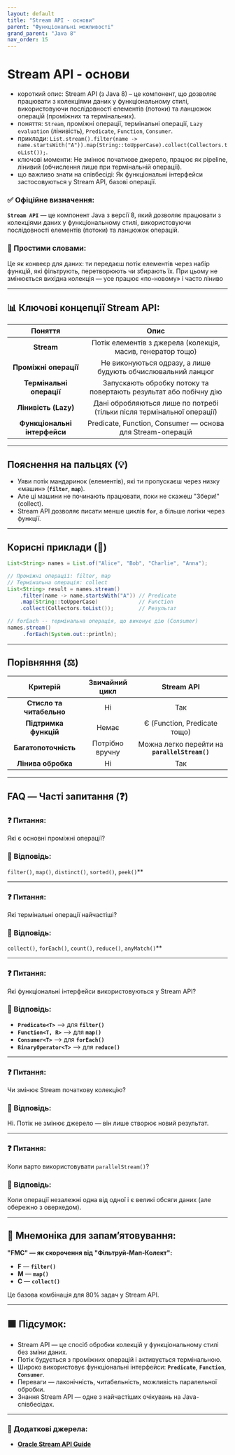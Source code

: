 ```yaml
---
layout: default
title: "Stream API - основи"
parent: "Функціональні можливості"
grand_parent: "Java 8"
nav_order: 15
---
```


# Stream API - основи

* короткий опис: Stream API (з Java 8) – це компонент, що дозволяє працювати з колекціями даних у функціональному стилі, використовуючи послідовності елементів (потоки) та ланцюжок операцій (проміжних та термінальних).
* поняття: `Stream`, проміжні операції, термінальні операції, `Lazy evaluation` (лінивість), `Predicate`, `Function`, `Consumer`.
* приклади: `List.stream().filter(name -> name.startsWith("A")).map(String::toUpperCase).collect(Collectors.toList());`.
* ключові моменти: Не змінює початкове джерело, працює як pipeline, лінивий (обчислення лише при термінальній операції).
* що важливо знати на співбесіді: Як функціональні інтерфейси застосовуються у Stream API, базові операції.

### **✅ Офіційне визначення:**

**`Stream API`** — це компонент Java з версії 8, який дозволяє працювати з колекціями даних у функціональному стилі, використовуючи послідовності елементів (потоки) та ланцюжок операцій.

### **🧠 Простими словами:**

Це як конвеєр для даних: ти передаєш потік елементів через набір функцій, які фільтрують, перетворюють чи збирають їх. При цьому не змінюється вихідна колекція — усе працює «по-новому» і часто ліниво

---

## 📊 **Ключові концепції Stream API:**

|           Поняття            |                                  Опис                                  |
|:----------------------------:|:----------------------------------------------------------------------:|
|          **Stream**          |      Потік елементів з джерела (колекція, масив, генератор тощо)       |
|    **Проміжні операції**     |      Не виконуються одразу, а лише будують обчислювальний ланцюг       |
|   **Термінальні операції**   |   Запускають обробку потоку та повертають результат або побічну дію    |
|     **Лінивість (Lazy)**     | Дані обробляються лише по потребі (тільки після термінальної операції) |
| **Функціональні інтерфейси** |       Predicate, Function, Consumer — основа для Stream-операцій       |

---

## **Пояснення на пальцях (💡)**

* Уяви потік мандаринок (елементів), які ти пропускаєш через низку «машин» (**`filter`**, **`map`**).
* Але ці машини не починають працювати, поки не скажеш "Збери\!" (collect).
* Stream API дозволяє писати менше циклів **`for`**, а більше логіки через функції.

---

## **Корисні приклади (🧪)**

```java
List<String> names = List.of("Alice", "Bob", "Charlie", "Anna");

// Проміжні операції: filter, map
// Термінальна операція: collect
List<String> result = names.stream()
    .filter(name -> name.startsWith("A")) // Predicate
    .map(String::toUpperCase)             // Function
    .collect(Collectors.toList());        // Результат
```

```java
// forEach -- термінальна операція, що виконує дію (Consumer)
names.stream()
     .forEach(System.out::println);
```

---

## **Порівняння (⚖️)**

|         Критерій         | Звичайний цикл  |                  Stream API                   |
|:------------------------:|:---------------:|:---------------------------------------------:|
| **Стисло та читабельно** |       Ні        |                      Так                      |
|  **Підтримка функцій**   |      Немає      |         Є (Function, Predicate тощо)          |
|   **Багатопоточність**   | Потрібно вручну | Можна легко перейти на **`parallelStream()`** |
|    **Лінива обробка**    |       Ні        |                      Так                      |

---

## **FAQ — Часті запитання (❓)**

### **❓ Питання:**

 Які є основні проміжні операції?

### **💬 Відповідь:**

 `filter()`, `map()`, `distinct()`, `sorted()`, `peek()`**

---

### **❓ Питання:**

 Які термінальні операції найчастіші?

### **💬 Відповідь:**

 `collect()`, `forEach()`, `count()`, `reduce()`, `anyMatch()`**

---

### **❓ Питання:**

 Які функціональні інтерфейси використовуються у Stream API?

### **💬 Відповідь:**

* **`Predicate<T>`** --> для **`filter()`**
* **`Function<T, R>`** --> для **`map()`**
* **`Consumer<T>`** --> для **`forEach()`**
* **`BinaryOperator<T>`** --> для **`reduce()`**

---

### **❓ Питання:**

 Чи змінює Stream початкову колекцію?

### **💬 Відповідь:**

 Ні. Потік не змінює джерело — він лише створює новий результат.

---

### **❓ Питання:**

 Коли варто використовувати `parallelStream()`?

### **💬 Відповідь:**

 Коли операції незалежні одна від одної і є великі обсяги даних (але обережно з оверхедом).

---

## **🧠 Мнемоніка для запам’ятовування:**

**"FMC" — як скорочення від "Фільтруй-Мап-Колект":**

* **F** — **`filter()`**
* **M** — **`map()`**
* **C** — **`collect()`**

Це базова комбінація для 80% задач у Stream API.

---

## **🟩 Підсумок:**

* Stream API — це спосіб обробки колекцій у функціональному стилі без зміни даних.
* Потік будується з проміжних операцій і активується термінальною.
* Широко використовує функціональні інтерфейси: **`Predicate`**, **`Function`**, **`Consumer`**.
* Переваги — лаконічність, читабельність, можливість паралельної обробки.
* Знання Stream API — одне з найчастіших очікувань на Java-співбесідах.

---

### **🔗 Додаткові джерела:**

* [**Oracle Stream API Guide**](https://docs.oracle.com/javase/8/docs/api/java/util/stream/package-summary.html)
